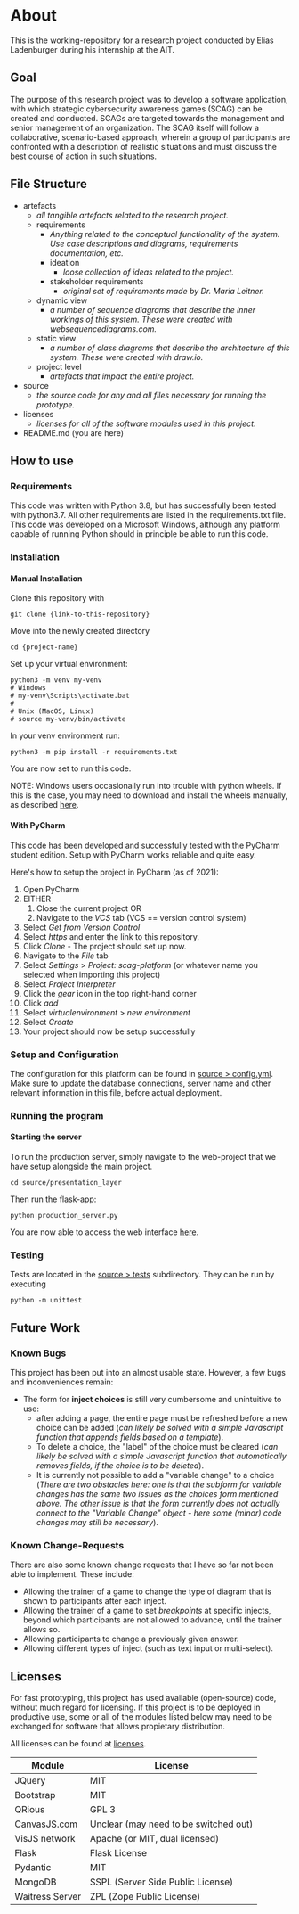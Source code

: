 # About

This is the working-repository for a research project conducted by Elias Ladenburger during his internship at the AIT.

## Goal

The purpose of this research project was to develop a software application, with which strategic cybersecurity awareness games (SCAG) can be created and conducted. 
SCAGs are targeted towards the management and senior management of an organization.
The SCAG itself will follow a collaborative, scenario-based approach, wherein a group of participants are confronted with a description of realistic situations and must discuss the best course of action in such situations.

## File Structure

- artefacts
    - _all tangible artefacts related to the research project._
    - requirements
      - _Anything related to the conceptual functionality of the system. Use case descriptions and diagrams, requirements documentation, etc._
      - ideation
        - _loose collection of ideas related to the project._
      - stakeholder requirements
        - _original set of requirements made by Dr. Maria Leitner._
    - dynamic view
      - _a number of sequence diagrams that describe the inner workings of this system. These were created with websequencediagrams.com._
    - static view
      - _a number of *class diagrams* that describe the architecture of this system. These were created with draw.io._
    - project level
        - _artefacts that impact the entire project._
- source
    - _the source code for any and all files necessary for running the prototype._
- licenses
  - _licenses for all of the software modules used in this project._
- README.md (you are here)


## How to use
### Requirements
This code was written with Python 3.8, but has successfully been tested with python3.7. 
All other requirements are listed in the requirements.txt file. 
This code was developed on a Microsoft Windows, although any platform capable of running Python should in principle be able to run this code. 

### Installation
#### Manual Installation
Clone this repository with
  
    git clone {link-to-this-repository}
    
Move into the newly created directory

    cd {project-name}

Set up your virtual environment:
    
    python3 -m venv my-venv
    # Windows
    # my-venv\Scripts\activate.bat 
    #
    # Unix (MacOS, Linux)
    # source my-venv/bin/activate
    
In your venv environment run:

    python3 -m pip install -r requirements.txt
    
You are now set to run this code.

NOTE: Windows users occasionally run into trouble with python wheels. 
If this is the case, you may need to download and install the wheels manually, as described [here](https://www.lfd.uci.edu/~gohlke/pythonlibs/).

#### With PyCharm
This code has been developed and successfully tested with the PyCharm student edition.
Setup with PyCharm works reliable and quite easy.

Here's how to setup the project in PyCharm (as of 2021):
1. Open PyCharm
2. EITHER
    1. Close the current project OR
    2. Navigate to the _VCS_ tab (VCS == version control system)
4. Select _Get from Version Control_
5. Select _https_ and enter the link to this repository.
6. Click _Clone_ - The project should set up now.
7. Navigate to the _File_ tab
8. Select _Settings_ > _Project: scag-platform_ (or whatever name you selected when importing this project)
9. Select _Project Interpreter_
10. Click the _gear_ icon in the top right-hand corner
11. Click _add_
12. Select _virtualenvironment_ > _new environment_
13. Select _Create_
14. Your project should now be setup successfully

### Setup and Configuration

The configuration for this platform can be found in [source > config.yml](/source/config.yml). 
Make sure to update the database connections, server name and other relevant information in this file, before actual deployment.

### Running the program
#### Starting the server

To run the production server, simply navigate to the web-project that we have setup alongside the main project.
    
    cd source/presentation_layer

Then run the flask-app:

    python production_server.py
    
You are now able to access the web interface [here](https://127.0.0.1:5000).

### Testing
Tests are located in the [source > tests](/source/tests) subdirectory. They can be run by executing 

    python -m unittest
    
## Future Work
### Known Bugs

This project has been put into an almost usable state. However, a few bugs and inconveniences remain:
- The form for **inject choices** is still very cumbersome and unintuitive to use:
  - after adding a page, the entire page must be refreshed before a new choice can be added 
  (_can likely be solved with a simple Javascript function that appends fields based on a template_).
  - To delete a choice, the "label" of the choice must be cleared
    (_can likely be solved with a simple Javascript function that automatically removes fields, if the choice is to be deleted_).
  - It is currently not possible to add a "variable change" to a choice
    (_There are two obstacles here: one is that the subform for variable changes has the same two issues as the choices form mentioned above._
  _The other issue is that the form currently does not actually connect to the "Variable Change" object - here some (minor) code changes may still be necessary_).

### Known Change-Requests
There are also some known change requests that I have so far not been able to implement.
These include:
- Allowing the trainer of a game to change the type of diagram that is shown to participants after each inject.
- Allowing the trainer of a game to set _breakpoints_ at specific injects, beyond which participants are not allowed to advance, until the trainer allows so.
- Allowing participants to change a previously given answer.
- Allowing different types of inject (such as text input or multi-select).

## Licenses

For fast prototyping, this project has used available (open-source) code, without much regard for licensing.
If this project is to be deployed in productive use, some or all of the modules listed below may need to be exchanged 
for software that allows propietary distribution.

All licenses can be found at [licenses](/licenses).

|       Module  |        License |
|   ----------  |        ------- |
| JQuery        | MIT            |
| Bootstrap     | MIT            |
| QRious        | GPL 3          |
| CanvasJS.com  | Unclear (may need to be switched out)  |
| VisJS network | Apache (or MIT, dual licensed) |
| Flask         | Flask License  |
| Pydantic      | MIT            |
| MongoDB       |   SSPL (Server Side Public License) |
| Waitress Server | ZPL (Zope Public License) |